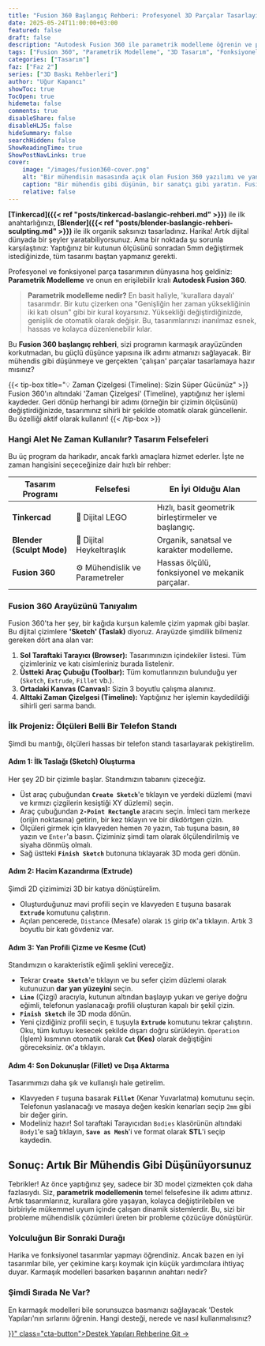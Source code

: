 ```yaml
---
title: "Fusion 360 Başlangıç Rehberi: Profesyonel 3D Parçalar Tasarlayın"
date: 2025-05-24T11:00:00+03:00
featured: false
draft: false
description: "Autodesk Fusion 360 ile parametrik modelleme öğrenin ve profesyonel, fonksiyonel 3D parçalar tasarlayın. Hassas ölçülerle çalışan mühendislik parçaları oluşturma rehberi."
tags: ["Fusion 360", "Parametrik Modelleme", "3D Tasarım", "Fonksiyonel Parçalar", "CAD Yazılımı", "Mühendislik Tasarımı", "Autodesk Fusion 360", "İleri Seviye", "Beceri Geliştirme ve İleri Teknikler"]
categories: ["Tasarım"]
faz: ["Faz 2"]
series: ["3D Baskı Rehberleri"]
author: "Uğur Kapancı"
showToc: true
TocOpen: true
hidemeta: false
comments: true
disableShare: false
disableHLJS: false
hideSummary: false
searchHidden: false
ShowReadingTime: true
ShowPostNavLinks: true
cover:
    image: "/images/fusion360-cover.png"
    alt: "Bir mühendisin masasında açık olan Fusion 360 yazılımı ve yanında tasarlanan hassas mekanik parça"
    caption: "Bir mühendis gibi düşünün, bir sanatçı gibi yaratın. Fusion 360'a hoş geldiniz."
    relative: false
---
```


**[Tinkercad]({{< ref "posts/tinkercad-baslangic-rehberi.md" >}})** ile ilk anahtarlığınızı, **[Blender]({{< ref "posts/blender-baslangic-rehberi-sculpting.md" >}})** ile ilk organik saksınızı tasarladınız. Harika! Artık dijital dünyada bir şeyler yaratabiliyorsunuz. Ama bir noktada şu sorunla karşılaştınız: Yaptığınız bir kutunun ölçüsünü sonradan 5mm değiştirmek istediğinizde, tüm tasarımı baştan yapmanız gerekti.

Profesyonel ve fonksiyonel parça tasarımının dünyasına hoş geldiniz: **Parametrik Modelleme** ve onun en erişilebilir kralı **Autodesk Fusion 360**.

> **Parametrik modelleme nedir?** En basit haliyle, 'kurallara dayalı' tasarımdır. Bir kutu çizerken ona "Genişliğin her zaman yüksekliğinin iki katı olsun" gibi bir kural koyarsınız. Yüksekliği değiştirdiğinizde, genişlik de otomatik olarak değişir. Bu, tasarımlarınızı inanılmaz esnek, hassas ve kolayca düzenlenebilir kılar.

Bu **Fusion 360 başlangıç rehberi**, sizi programın karmaşık arayüzünden korkutmadan, bu güçlü düşünce yapısına ilk adımı atmanızı sağlayacak. Bir mühendis gibi düşünmeye ve gerçekten 'çalışan' parçalar tasarlamaya hazır mısınız?

{{< tip-box title="💡 Zaman Çizelgesi (Timeline): Sizin Süper Gücünüz" >}}
Fusion 360'ın altındaki 'Zaman Çizelgesi' (Timeline), yaptığınız her işlemi kaydeder. Geri dönüp herhangi bir adımı (örneğin bir çizimin ölçüsünü) değiştirdiğinizde, tasarımınız sihirli bir şekilde otomatik olarak güncellenir. Bu özelliği aktif olarak kullanın!
{{< /tip-box >}}

### Hangi Alet Ne Zaman Kullanılır? Tasarım Felsefeleri
Bu üç program da harikadır, ancak farklı amaçlara hizmet ederler. İşte ne zaman hangisini seçeceğinize dair hızlı bir rehber:

<table class="summary-table">
    <thead>
        <tr>
            <th>Tasarım Programı</th>
            <th>Felsefesi</th>
            <th>En İyi Olduğu Alan</th>
        </tr>
    </thead>
    <tbody>
        <tr>
            <td><strong>Tinkercad</strong></td>
            <td>🧱 Dijital LEGO</td>
            <td>Hızlı, basit geometrik birleştirmeler ve başlangıç.</td>
        </tr>
        <tr>
            <td><strong>Blender (Sculpt Mode)</strong></td>
            <td>🎨 Dijital Heykeltıraşlık</td>
            <td>Organik, sanatsal ve karakter modelleme.</td>
        </tr>
        <tr>
            <td><strong>Fusion 360</strong></td>
            <td>⚙️ Mühendislik ve Parametreler</td>
            <td>Hassas ölçülü, fonksiyonel ve mekanik parçalar.</td>
        </tr>
    </tbody>
</table>

### Fusion 360 Arayüzünü Tanıyalım
Fusion 360'ta her şey, bir kağıda kurşun kalemle çizim yapmak gibi başlar. Bu dijital çizimlere **'Sketch' (Taslak)** diyoruz. Arayüzde şimdilik bilmeniz gereken dört ana alan var:

1.  **Sol Taraftaki Tarayıcı (Browser):** Tasarımınızın içindekiler listesi. Tüm çizimleriniz ve katı cisimleriniz burada listelenir.
2.  **Üstteki Araç Çubuğu (Toolbar):** Tüm komutlarınızın bulunduğu yer (`Sketch`, `Extrude`, `Fillet` vb.).
3.  **Ortadaki Kanvas (Canvas):** Sizin 3 boyutlu çalışma alanınız.
4.  **Alttaki Zaman Çizelgesi (Timeline):** Yaptığınız her işlemin kaydedildiği sihirli geri sarma bandı.

### İlk Projeniz: Ölçüleri Belli Bir Telefon Standı

Şimdi bu mantığı, ölçüleri hassas bir telefon standı tasarlayarak pekiştirelim.

#### Adım 1: İlk Taslağı (Sketch) Oluşturma
Her şey 2D bir çizimle başlar. Standımızın tabanını çizeceğiz.

* Üst araç çubuğundan **`Create Sketch`**'e tıklayın ve yerdeki düzlemi (mavi ve kırmızı çizgilerin kesiştiği XY düzlemi) seçin.
* Araç çubuğundan **`2-Point Rectangle`** aracını seçin. İmleci tam merkeze (orijin noktasına) getirin, bir kez tıklayın ve bir dikdörtgen çizin.
* Ölçüleri girmek için klavyeden hemen `70` yazın, `Tab` tuşuna basın, `80` yazın ve `Enter`'a basın. Çiziminiz şimdi tam olarak ölçülendirilmiş ve siyaha dönmüş olmalı.
* Sağ üstteki **`Finish Sketch`** butonuna tıklayarak 3D moda geri dönün.

#### Adım 2: Hacim Kazandırma (Extrude)
Şimdi 2D çizimimizi 3D bir katıya dönüştürelim.

* Oluşturduğunuz mavi profili seçin ve klavyeden `E` tuşuna basarak **`Extrude`** komutunu çalıştırın.
* Açılan pencerede, `Distance` (Mesafe) olarak `15` girip `OK`'a tıklayın. Artık 3 boyutlu bir katı gövdeniz var.

#### Adım 3: Yan Profili Çizme ve Kesme (Cut)
Standımızın o karakteristik eğimli şeklini vereceğiz.

* Tekrar **`Create Sketch`**'e tıklayın ve bu sefer çizim düzlemi olarak kutunuzun **dar yan yüzeyini** seçin.
* **`Line`** (Çizgi) aracıyla, kutunun altından başlayıp yukarı ve geriye doğru eğimli, telefonun yaslanacağı profili oluşturan kapalı bir şekil çizin.
* **`Finish Sketch`** ile 3D moda dönün.
* Yeni çizdiğiniz profili seçin, `E` tuşuyla **`Extrude`** komutunu tekrar çalıştırın. Oku, tüm kutuyu kesecek şekilde dışarı doğru sürükleyin. `Operation` (İşlem) kısmının otomatik olarak **`Cut` (Kes)** olarak değiştiğini göreceksiniz. `OK`'a tıklayın.

#### Adım 4: Son Dokunuşlar (Fillet) ve Dışa Aktarma
Tasarımımızı daha şık ve kullanışlı hale getirelim.

* Klavyeden `F` tuşuna basarak **`Fillet`** (Kenar Yuvarlatma) komutunu seçin. Telefonun yaslanacağı ve masaya değen keskin kenarları seçip `2mm` gibi bir değer girin.
* Modeliniz hazır! Sol taraftaki Tarayıcıdan `Bodies` klasörünün altındaki `Body1`'e sağ tıklayın, **`Save as Mesh`**'i ve format olarak **STL**'i seçip kaydedin.

## Sonuç: Artık Bir Mühendis Gibi Düşünüyorsunuz

Tebrikler! Az önce yaptığınız şey, sadece bir 3D model çizmekten çok daha fazlasıydı. Siz, **parametrik modellemenin** temel felsefesine ilk adımı attınız. Artık tasarımlarınız, kurallara göre yaşayan, kolayca değiştirilebilen ve birbiriyle mükemmel uyum içinde çalışan dinamik sistemlerdir. Bu, sizi bir probleme mühendislik çözümleri üreten bir probleme çözücüye dönüştürür.

### Yolculuğun Bir Sonraki Durağı

Harika ve fonksiyonel tasarımlar yapmayı öğrendiniz. Ancak bazen en iyi tasarımlar bile, yer çekimine karşı koymak için küçük yardımcılara ihtiyaç duyar. Karmaşık modelleri basarken başarının anahtarı nedir?

<div class="post-cta-box">
<h3>Şimdi Sırada Ne Var?</h3>
<p>En karmaşık modelleri bile sorunsuzca basmanızı sağlayacak 'Destek Yapıları'nın sırlarını öğrenin. Hangi desteği, nerede ve nasıl kullanmalısınız?</p>
<a href="{{< ref "posts/destek-yapilari-supports-rehberi.md" >}}" class="cta-button">Destek Yapıları Rehberine Git →</a>
</div>